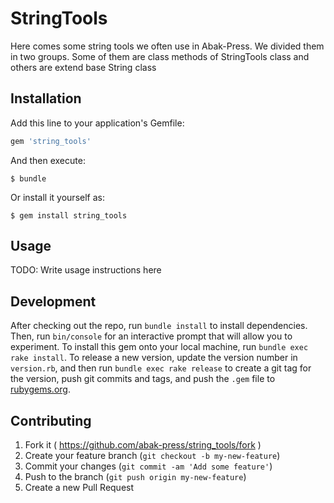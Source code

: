 # StringTools

Here comes some string tools we often use in Abak-Press. We divided them in two groups. Some of them are class methods of StringTools class and others are extend base String class

## Installation

Add this line to your application's Gemfile:

```ruby
gem 'string_tools'
```

And then execute:

    $ bundle

Or install it yourself as:

    $ gem install string_tools

## Usage

TODO: Write usage instructions here

## Development

After checking out the repo, run `bundle install` to install dependencies. Then, run `bin/console` for an interactive prompt that will allow you to experiment.
To install this gem onto your local machine, run `bundle exec rake install`. To release a new version, update the version number in `version.rb`, and then run `bundle exec rake release` to create a git tag for the version, push git commits and tags, and push the `.gem` file to [rubygems.org](https://rubygems.org).

## Contributing

1. Fork it ( https://github.com/abak-press/string_tools/fork )
2. Create your feature branch (`git checkout -b my-new-feature`)
3. Commit your changes (`git commit -am 'Add some feature'`)
4. Push to the branch (`git push origin my-new-feature`)
5. Create a new Pull Request
